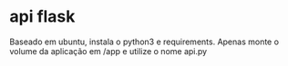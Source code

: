 # api flask

Baseado em ubuntu, instala o python3 e requirements.
Apenas monte o volume da aplicação em /app e utilize o nome api.py
